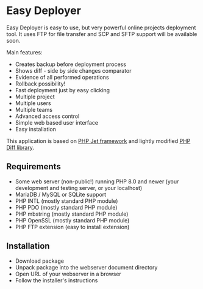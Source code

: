# Easy Deployer

Easy Deployer is easy to use, but very powerful online projects deployment tool. It uses FTP for file transfer and SCP and SFTP support will be available soon.

Main features:

* Creates backup before deployment process
* Shows diff - side by side changes comparator
* Evidence of all performed operations
* Rollback possibility!
* Fast deployment just by easy clicking
* Multiple project 
* Multiple users
* Multiple teams
* Advanced access control
* Simple web based user interface
* Easy installation

This application is based on [PHP Jet framework](https://github.com/mirekmarek/php-jet) and lightly modified [PHP Diff library](https://github.com/chrisboulton/php-diff).

## Requirements

* Some web server (non-public!) running PHP 8.0 and newer (your development and testing server, or your localhost)
* MariaDB / MySQL or SQLite support
* PHP INTL (mostly standard PHP module)
* PHP PDO (mostly standard PHP module)
* PHP mbstring (mostly standard PHP module)
* PHP OpenSSL (mostly standard PHP module)
* PHP FTP extension (easy to install extension)

## Installation
* Download package
* Unpack package into the webserver document directory
* Open URL of your webserver in a browser
* Follow the installer's instructions